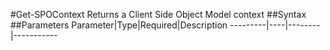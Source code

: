 #Get-SPOContext
Returns a Client Side Object Model context
##Syntax
##Parameters
Parameter|Type|Required|Description
---------|----|--------|-----------
